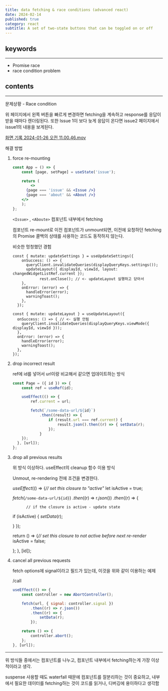 ```yaml
---
title: data fetching & race conditions (advanced react)
date: 2024-02-14
published: true
category: react
subtitle: A set of two-state buttons that can be toggled on or off
---
```


## keywords

---

- Promise race
- race condition problem

## contents

---

문제상황 - Race condition

위 페이지에서 왼쪽 버튼을 빠르게 변경하면 fetching을 계속하고 response를 응답이 받을 때마다 렌더링된다. 또한 Issue 1이 보다 늦게 응답이 온다면 issue2 페이지에서 issue1의 내용을 보게된다.

[화면 기록 2024-01-26 오전 11.00.46.mov](https://prod-files-secure.s3.us-west-2.amazonaws.com/f33f1550-130f-4c4d-a8c4-0590640fbf06/0c2fbe6f-069b-4493-a722-82a00fe07930/%E1%84%92%E1%85%AA%E1%84%86%E1%85%A7%E1%86%AB_%E1%84%80%E1%85%B5%E1%84%85%E1%85%A9%E1%86%A8_2024-01-26_%E1%84%8B%E1%85%A9%E1%84%8C%E1%85%A5%E1%86%AB_11.00.46.mov)

해결 방법

1. force re-mounting
    
    ```jsx
    const App = () => {
    	const [page, setPage] = useState('issue');
    
    	return ( 
    		<>
          {page === 'issue' && <Issue />}
          {page === 'about' && <About />}
        </>
    	); 
    };
    ```
    
    `<Issue>` , `<Aboute>` 컴포넌트 내부에서 fetching
    
    컴포넌트 re-mount로 이전 컴포넌트가 unmount되면, 이전에 요청하던 fetching의 Promise 콜백의 상태를 사용하는 코드도 동작하지 않는다.
    
    비슷한 멍청했던 경험
    
    ```tsx
    const { mutate: updateSettings } = useUpdateSettings({
        onSuccess: () => {
          queryClient.invalidateQueries(displayQueryKeys.settings());
          updateLayout({ displayId, viewId, layout: changedWidgetListRef.current });
    			rest.onClose(); // <- updateLayout 실행하고 닫아서
        },
        onError: (error) => {
          handleError(error);
          warningToast();
        },
      });
    
    const { mutate: updateLayout } = useUpdateLayout({
      onSuccess: () => { // <- 실행 안됨
        queryClient.invalidateQueries(displayQueryKeys.viewMode({ displayId, viewId }));
      },
      onError: (error) => {
        handleError(error);
        warningToast();
      },
    });
    ```
    
2. drop incorrect result
    
    ref에 id를 넣어서 url이랑 비교해서 같으면 업데이트하는 방식
    
    ```jsx
    const Page = ({ id }) => {
    	const ref = useRef(id);
    
    	useEffect(() => {
    		ref.current = url;
    
    		fetch(`/some-data-url/${id}`)
    			.then((result) => {
    				if (result.url === ref.current) {
    					result.json().then((r) => { setData(r);
    				}); 
    			}
        });
      }, [url]);
    };
    ```
    
3. drop all previous results
    
    위 방식 이상하다. useEffect의 cleanup 함수 이용 방식
    
    Unmout, re-rendering 전에 조건을 변경한다.
    
    _useEffect_(() => {_// set this closure to "active"_ let isActive = true;
    
    _fetch_(`/some-data-url/${id}`) ._then_((r) => r._json_()) ._then_((r) => {
    
    ```
          // if the closure is active - update state
    
    ```
    
    if (isActive) { _setData_(r);
    
    } });
    
    return () => {_// set this closure to not active before next re-render_ isActive = false;
    
    }; }, [id]);
    
4. cancel all previous requests
    
    fetch options에 signal이라고 필드가 있는데, 이것을 위와 같이 이용하는 예제
    
    /call
    
    ```jsx
    useEffect(() => {
    	const controller = new AbortController();
    
    	fetch(url, { signal: controller.signal }) 
    		.then((r) => r.json())
    		.then((r) => {
    			setData(r); 
    		});
    
    	return () => {
    		controller.abort();
    	};
    }, [url]);
    ```
    

---

위 방식들 중에서는 컴포넌트를 나누고, 컴포넌트 내부에서 fetching하는게 가장 이상적이라고 생각.

suspense 사용할 때도 waterfall 때문에 컴포넌트를 잘분리하는 것이 중요하고, 내부에서 필요한 데이터를 fetching하는 것이 코드를 읽거나, 디버깅에 용이하다고 생각함
